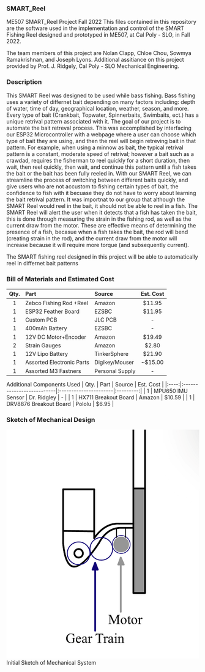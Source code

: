 ### SMART_Reel
ME507 SMART_Reel Project Fall 2022
This files contained in this repository are the software used in the implementation and control of 
the SMART Fishing Reel designed and prototyped in ME507, at Cal Poly - SLO, in Fall 2022.
  
The team members of this project are Nolan Clapp, Chloe Chou, Sowmya Ramakrishnan, and Joseph Lyons.
Additional assitiance on this project provided by Prof. J. Ridgely, Cal Poly - SLO Mechanical Engineering.


### Description 
This SMART Reel was designed to be used while bass fishing. Bass fishing uses a variety of differnet bait depending on many factors
including: depth of water, time of day, geographical location, weather, season, and more. Every type of bait (Crankbait, Topwater, Spinnerbaits, Swimbaits, ect.) 
has a unique retrival pattern associated with it. The goal of our project is to automate the bait retreval process. This was accomplished by 
interfacing our ESP32 Microcontroller with a webpage where a user can choose which type of bait they are using, and then the reel will begin retreving bait in that pattern. 
For example, when using a minnow as bait, the typical retrival pattern is a constant, moderate speed of retrival; however a bait such as a crawdad, requires the fisherman
to reel quickly for a short duration, then wait, then reel quickly, then wait, and continue this pattern until a fish takes the bait or the bait has been fully reeled in. 
With our SMART Reel, we can streamline the process of switching between different baits quickly, and give users who are not accustom to fishing certain types of bait, the confidence
to fish with it becuase they do not have to worry about learning the bait retrival pattern. It was importnat to our group that although the SMART Reel would reel in the bait, 
it should not be able to reel in a fish. The SMART Reel will alert the user when it detects that a fish has taken the bait, this is done through measuring the strain in the fishing rod,
as well as the current draw from the motor. These are effective means of determining the presence of a fish, becasue when a fish takes the bait, the rod will bend (creating strain in the rod), and the current draw from the motor will increase because it will require more torque (and subsequently current). 

The SMART fishing reel designed in this project will be able to automatically reel in differnet bait patterns

### Bill of Materials and Estimated Cost
| Qty. | Part                      | Source                | Est. Cost |
|:----:|:--------------------------|:----------------------|:---------:|
|  1   | Zebco Fishing Rod +Reel   | Amazon                |   $11.95  |
|  1   | ESP32 Feather Board       | EZSBC                 |   $11.95  |
|  1   | Custom PCB                | JLC PCB               |     -     |
|  1   | 400mAh Battery            | EZSBC                 |     -     |
|  1   | 12V DC Motor+Encoder      | Amazon                |   $19.49  |
|  2   | Strain Gauges             | Amazon                |   $2.80   |
|  1   | 12V Lipo Battery          | TinkerSphere          |   $21.90  |
|  1   | Assorted Electronic Parts | Digikey/Mouser        |  ~$15.00  |
|  1   | Assorted M3 Fastners      | Personal Supply       |     -     |

Additional Components Used
| Qty. | Part                      | Source                | Est. Cost |
|:----:|:--------------------------|:----------------------|:---------:|
|  1   | MPU650 IMU Sensor         | Dr. Ridgley           |     -     |
|  1   | HX711 Breakout Board      | Amazon                |   $10.59  |
|  1   | DRV8876 Breakout Board    | Pololu                |   $6.95   |


### Sketch of Mechanical Design 

![Sketch of Mechanical System](https://github.com/jlyons06/SMART_Reel/blob/437eeac43a9c9140996a29065c9eb7d16c187148/Initial%20Drawing.png)
Initial Sketch of Mechanical System